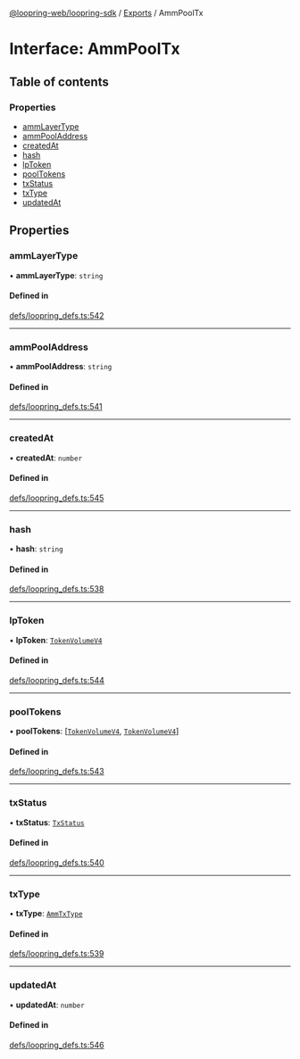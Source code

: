 [@loopring-web/loopring-sdk](../README.md) / [Exports](../modules.md) / AmmPoolTx

# Interface: AmmPoolTx

## Table of contents

### Properties

- [ammLayerType](AmmPoolTx.md#ammlayertype)
- [ammPoolAddress](AmmPoolTx.md#ammpooladdress)
- [createdAt](AmmPoolTx.md#createdat)
- [hash](AmmPoolTx.md#hash)
- [lpToken](AmmPoolTx.md#lptoken)
- [poolTokens](AmmPoolTx.md#pooltokens)
- [txStatus](AmmPoolTx.md#txstatus)
- [txType](AmmPoolTx.md#txtype)
- [updatedAt](AmmPoolTx.md#updatedat)

## Properties

### ammLayerType

• **ammLayerType**: `string`

#### Defined in

[defs/loopring_defs.ts:542](https://github.com/Loopring/loopring_sdk/blob/532648f/src/defs/loopring_defs.ts#L542)

___

### ammPoolAddress

• **ammPoolAddress**: `string`

#### Defined in

[defs/loopring_defs.ts:541](https://github.com/Loopring/loopring_sdk/blob/532648f/src/defs/loopring_defs.ts#L541)

___

### createdAt

• **createdAt**: `number`

#### Defined in

[defs/loopring_defs.ts:545](https://github.com/Loopring/loopring_sdk/blob/532648f/src/defs/loopring_defs.ts#L545)

___

### hash

• **hash**: `string`

#### Defined in

[defs/loopring_defs.ts:538](https://github.com/Loopring/loopring_sdk/blob/532648f/src/defs/loopring_defs.ts#L538)

___

### lpToken

• **lpToken**: [`TokenVolumeV4`](TokenVolumeV4.md)

#### Defined in

[defs/loopring_defs.ts:544](https://github.com/Loopring/loopring_sdk/blob/532648f/src/defs/loopring_defs.ts#L544)

___

### poolTokens

• **poolTokens**: [[`TokenVolumeV4`](TokenVolumeV4.md), [`TokenVolumeV4`](TokenVolumeV4.md)]

#### Defined in

[defs/loopring_defs.ts:543](https://github.com/Loopring/loopring_sdk/blob/532648f/src/defs/loopring_defs.ts#L543)

___

### txStatus

• **txStatus**: [`TxStatus`](../enums/TxStatus.md)

#### Defined in

[defs/loopring_defs.ts:540](https://github.com/Loopring/loopring_sdk/blob/532648f/src/defs/loopring_defs.ts#L540)

___

### txType

• **txType**: [`AmmTxType`](../enums/AmmTxType.md)

#### Defined in

[defs/loopring_defs.ts:539](https://github.com/Loopring/loopring_sdk/blob/532648f/src/defs/loopring_defs.ts#L539)

___

### updatedAt

• **updatedAt**: `number`

#### Defined in

[defs/loopring_defs.ts:546](https://github.com/Loopring/loopring_sdk/blob/532648f/src/defs/loopring_defs.ts#L546)
